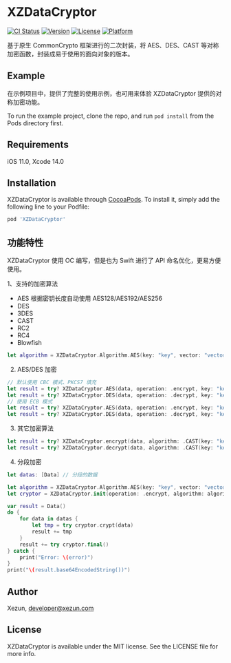 # XZDataCryptor

[![CI Status](https://img.shields.io/badge/Build-pass-brightgreen.svg)](https://cocoapods.org/pods/XZDataCryptor)
[![Version](https://img.shields.io/cocoapods/v/XZDataCryptor.svg?style=flat)](https://cocoapods.org/pods/XZDataCryptor)
[![License](https://img.shields.io/cocoapods/l/XZDataCryptor.svg?style=flat)](https://cocoapods.org/pods/XZDataCryptor)
[![Platform](https://img.shields.io/cocoapods/p/XZDataCryptor.svg?style=flat)](https://cocoapods.org/pods/XZDataCryptor)

基于原生 CommonCrypto 框架进行的二次封装，将 AES、DES、CAST 等对称加密函数，封装成易于使用的面向对象的版本。

## Example

在示例项目中，提供了完整的使用示例，也可用来体验 XZDataCryptor 提供的对称加密功能。

To run the example project, clone the repo, and run `pod install` from the Pods directory first.

## Requirements

iOS 11.0, Xcode 14.0

## Installation

XZDataCryptor is available through [CocoaPods](https://cocoapods.org). To install it, simply add the following line to your Podfile:

```ruby
pod 'XZDataCryptor'
```

## 功能特性

XZDataCryptor 使用 OC 编写，但是也为 Swift 进行了 API 命名优化，更易方便使用。

1、支持的加密算法

- AES 根据密钥长度自动使用 AES128/AES192/AES256
- DES
- 3DES
- CAST
- RC2
- RC4
- Blowfish

```swift
let algorithm = XZDataCryptor.Algorithm.AES(key: "key", vector: "vector")
```

2. AES/DES 加密

```swift
// 默认使用 CBC 模式、PKCS7 填充
let result = try? XZDataCryptor.AES(data, operation: .encrypt, key: "key", vector: "vector")
let result = try? XZDataCryptor.DES(data, operation: .decrypt, key: "key", vector: "vector")
// 使用 ECB 模式
let result = try? XZDataCryptor.AES(data, operation: .encrypt, key: "key", vector: nil, mode: .ECB, padding: .PKCS7)
let result = try? XZDataCryptor.DES(data, operation: .decrypt, key: "key", vector: nil, mode: .ECB, padding: .PKCS7)
```

3. 其它加密算法

```swift
let result = try? XZDataCryptor.encrypt(data, algorithm: .CAST(key: "key", vector: "vector"), mode: .CBC, padding: .PKCS7)
let result = try? XZDataCryptor.decrypt(data, algorithm: .CAST(key: "key", vector: "vector"), mode: .CBC, padding: .PKCS7)
```

4. 分段加密

```swift
let datas: [Data] // 分段的数据

let algorithm = XZDataCryptor.Algorithm.AES(key: "key", vector: "vector") // 这里可以是其他算法
let cryptor = XZDataCryptor.init(operation: .encrypt, algorithm: algorithm, mode: .CBC, padding: .PKCS7)

var result = Data()
do {
    for data in datas {
        let tmp = try cryptor.crypt(data) 
        result += tmp
    }
    result += try cryptor.final()
} catch {
    print("Error: \(error)")
}
print("\(result.base64EncodedString())")
```

## Author

Xezun, developer@xezun.com

## License

XZDataCryptor is available under the MIT license. See the LICENSE file for more info.
